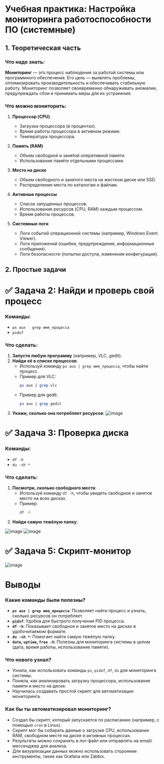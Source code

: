 # Учебная практика: Настройка мониторинга работоспособности ПО (системные)

## 1. Теоретическая часть

### Что надо знать:
**Мониторинг** — это процесс наблюдения за работой системы или программного обеспечения. Его цель — выявлять проблемы, оптимизировать производительность и обеспечивать стабильную работу. Мониторинг позволяет своевременно обнаруживать аномалии, предупреждать сбои и принимать меры для их устранения.

### Что можно мониторить:
1. **Процессор (CPU)**
   - Загрузка процессора (в процентах).
   - Время работы процессора в активном режиме.
   - Температура процессора.

2. **Память (RAM)**
   - Объем свободной и занятой оперативной памяти.
   - Использование памяти отдельными процессами.

3. **Место на диске**
   - Объем свободного и занятого места на жестком диске или SSD.
   - Распределение места по каталогам и файлам.

4. **Активные процессы**
   - Список запущенных процессов.
   - Использование ресурсов (CPU, RAM) каждым процессом.
   - Время работы процессов.

5. **Системные логи**
   - Логи событий операционной системы (например, Windows Event Viewer).
   - Логи приложений (ошибки, предупреждения, информационные сообщения).
   - Логи безопасности (попытки доступа, изменения конфигурации).

## 2. Простые задачи
# ✅ Задача 2: Найди и проверь свой процесс

### Команды:
- `ps aux   grep имя_процесса`
- `pidof`

### Что сделать:
1. **Запусти любую программу** (например, VLC, gedit).
2. **Найди её в списке процессов**:
   - Используй команду `ps aux | grep имя_процесса`, чтобы найти процесс.
   - Пример для VLC:
     ```bash
     ps aux | grep vlc
     ```
   - Пример для gedit:
     ```bash
     ps aux | grep gedit
     ```
3. **Укажи, сколько она потребляет ресурсов**:
![image](https://github.com/user-attachments/assets/90e45841-a22d-4972-9d01-ccd0b16d30bb)

# ✅ Задача 3: Проверка диска

### Команды:
- `df -h`
- `du -sh *`

### Что сделать:
1. **Посмотри, сколько свободного места**:
   - Используй команду `df -h`, чтобы увидеть свободное и занятое место на всех дисках.
   - Пример:
     ```bash
     df -h
     ```
2. **Найди самую тяжёлую папку**:

![image](https://github.com/user-attachments/assets/db175819-1e2f-4c24-a4d3-dc460020bb7e)
![image](https://github.com/user-attachments/assets/f5ae15df-d187-4e26-a79a-405a26b6014d)

# ✅ Задача 5: Скрипт-монитор
![image](https://github.com/user-attachments/assets/aafe30eb-ca04-47ad-b14a-2713beddca47)

# Выводы

### Какие команды были полезны?
- **`ps aux | grep имя_процесса`**: Позволяет найти процесс и узнать, сколько ресурсов он потребляет.
- **`pidof`**: Удобна для быстрого получения PID процесса.
- **`df -h`**: Показывает свободное и занятое место на дисках в удобочитаемом формате.
- **`du -sh *`**: Помогает найти самую тяжёлую папку.
- **`date`, `uptime`, `free -h`**: Полезны для мониторинга системы в целом (дата, время работы, использование памяти).

### Что нового узнал?
- Узнала, как использовать команды `ps`, `pidof`, `df`, `du` для мониторинга системы.
- Поняла, как анализировать загрузку процессора, использование памяти и место на диске.
- Научилась создавать простой скрипт для автоматизации мониторинга.

### Как бы ты автоматизировал мониторинг?
- Создал бы скрипт, который запускается по расписанию (например, с помощью `cron` в Linux).
- Скрипт мог бы собирать данные о загрузке CPU, использовании RAM, свободном месте на диске и активных процессах.
- Результаты можно сохранять в лог-файл или отправлять на email/мессенджер для анализа.
- Для визуализации данных можно использовать сторонние инструменты, такие как Grafana или Zabbix.
